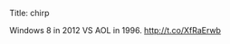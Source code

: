 Title: chirp

Windows 8 in 2012 VS AOL in 1996. <a href="http://t.co/XfRaErwb">http://t.co/XfRaErwb</a>
